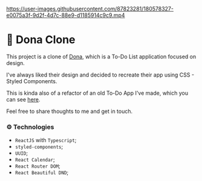 https://user-images.githubusercontent.com/87823281/180578327-e0075a3f-9d2f-4d7c-88e9-d1185914c9c9.mp4

# 📃 ️Dona Clone

This project is a clone of [Dona](https://dona.ai/), which is a To-Do List application focused on design.

I've always liked their design and decided to recreate their app using CSS - Styled Components.

This is kinda also of a refactor of an old To-Do App I've made, which you can see [here](https://github.com/antoniopataro/todo-app).

Feel free to share thoughts to me and get in touch.

### ⚙️ Technologies

- `ReactJS` with `Typescript`;
- `styled-components`;
- `UUID`;
- `React Calendar`;
- `React Router DOM`;
- `React Beautiful DND`;
